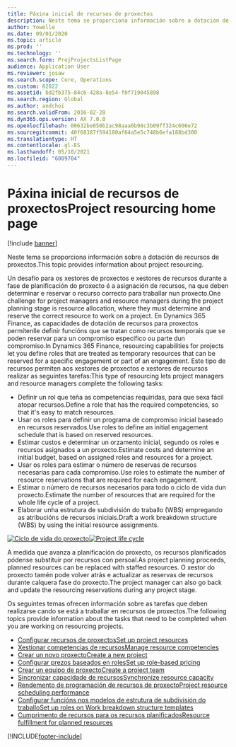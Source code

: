 ```yaml
---
title: Páxina inicial de recursos de proxectos
description: Neste tema se proporciona información sobre a dotación de recursos de proxectos.
author: Yowelle
ms.date: 09/01/2020
ms.topic: article
ms.prod: ''
ms.technology: ''
ms.search.form: ProjProjectsListPage
audience: Application User
ms.reviewer: josaw
ms.search.scope: Core, Operations
ms.custom: 82022
ms.assetid: bd2fb375-84c6-428a-8e54-f0f719045898
ms.search.region: Global
ms.author: andchoi
ms.search.validFrom: 2016-02-28
ms.dyn365.ops.version: AX 7.0.0
ms.openlocfilehash: 00632be050b2ac98aaa6b98c3b09ff324c606e72
ms.sourcegitcommit: 40f68387f594180af64a5e5c748b6efa188bd300
ms.translationtype: HT
ms.contentlocale: gl-ES
ms.lasthandoff: 05/10/2021
ms.locfileid: "6009704"
---
```

# <a name="project-resourcing-home-page"></a><span data-ttu-id="878c9-103">Páxina inicial de recursos de proxectos</span><span class="sxs-lookup"><span data-stu-id="878c9-103">Project resourcing home page</span></span>

[!include [banner](../includes/banner.md)]

<span data-ttu-id="878c9-104">Neste tema se proporciona información sobre a dotación de recursos de proxectos.</span><span class="sxs-lookup"><span data-stu-id="878c9-104">This topic provides information about project resourcing.</span></span>

<span data-ttu-id="878c9-105">Un desafío para os xestores de proxectos e xestores de recursos durante a fase de planificación do proxecto é a asignación de recursos, na que deben determinar e reservar o recurso correcto para traballar nun proxecto.</span><span class="sxs-lookup"><span data-stu-id="878c9-105">One challenge for project managers and resource managers during the project planning stage is resource allocation, where they must determine and reserve the correct resource to work on a project.</span></span> <span data-ttu-id="878c9-106">En Dynamics 365 Finance, as capacidades de dotación de recursos para proxectos permítenlle definir funcións que se tratan como recursos temporais que se poden reservar para un compromiso específico ou parte dun compromiso.</span><span class="sxs-lookup"><span data-stu-id="878c9-106">In Dynamics 365 Finance, resourcing capabilities for projects let you define roles that are treated as temporary resources that can be reserved for a specific engagement or part of an engagement.</span></span> <span data-ttu-id="878c9-107">Este tipo de recursos permiten aos xestores de proxectos e xestores de recursos realizar as seguintes tarefas:</span><span class="sxs-lookup"><span data-stu-id="878c9-107">This type of resourcing lets project managers and resource managers complete the following tasks:</span></span>

- <span data-ttu-id="878c9-108">Definir un rol que teña as competencias requiridas, para que sexa fácil atopar recursos.</span><span class="sxs-lookup"><span data-stu-id="878c9-108">Define a role that has the required competencies, so that it's easy to match resources.</span></span>
- <span data-ttu-id="878c9-109">Usar os roles para definir un programa de compromiso inicial baseado en recursos reservados.</span><span class="sxs-lookup"><span data-stu-id="878c9-109">Use roles to define an initial engagement schedule that is based on reserved resources.</span></span>
- <span data-ttu-id="878c9-110">Estimar custos e determinar un orzamento inicial, segundo os roles e recursos asignados a un proxecto.</span><span class="sxs-lookup"><span data-stu-id="878c9-110">Estimate costs and determine an initial budget, based on assigned roles and resources for a project.</span></span>
- <span data-ttu-id="878c9-111">Usar os roles para estimar o número de reservas de recursos necesarias para cada compromiso.</span><span class="sxs-lookup"><span data-stu-id="878c9-111">Use roles to estimate the number of resource reservations that are required for each engagement.</span></span>
- <span data-ttu-id="878c9-112">Estimar o número de recursos necesarios para todo o ciclo de vida dun proxecto.</span><span class="sxs-lookup"><span data-stu-id="878c9-112">Estimate the number of resources that are required for the whole life cycle of a project.</span></span>
- <span data-ttu-id="878c9-113">Elaborar unha estrutura de subdivisión do traballo (WBS) empregando as atribucións de recursos iniciais.</span><span class="sxs-lookup"><span data-stu-id="878c9-113">Draft a work breakdown structure (WBS) by using the initial resource assignments.</span></span>

<span data-ttu-id="878c9-114">[![Ciclo de vida do proxecto](./media/projectresourcing02-1024x812.jpg)](./media/projectresourcing02.jpg)</span><span class="sxs-lookup"><span data-stu-id="878c9-114">[![Project life cycle](./media/projectresourcing02-1024x812.jpg)](./media/projectresourcing02.jpg)</span></span>

<span data-ttu-id="878c9-115">A medida que avanza a planificación do proxecto, os recursos planificados pódense substituír por recursos con persoal.</span><span class="sxs-lookup"><span data-stu-id="878c9-115">As project planning proceeds, planned resources can be replaced with staffed resources.</span></span> <span data-ttu-id="878c9-116">O xestor do proxecto tamén pode volver atrás e actualizar as reservas de recursos durante calquera fase do proxecto.</span><span class="sxs-lookup"><span data-stu-id="878c9-116">The project manager can also go back and update the resourcing reservations during any project stage.</span></span>

<span data-ttu-id="878c9-117">Os seguintes temas ofrecen información sobre as tarefas que deben realizarse cando se está a traballar en recursos de proxectos.</span><span class="sxs-lookup"><span data-stu-id="878c9-117">The following topics provide information about the tasks that need to be completed when you are working on resourcing projects.</span></span>

- [<span data-ttu-id="878c9-118">Configurar recursos de proxectos</span><span class="sxs-lookup"><span data-stu-id="878c9-118">Set up project resources</span></span>](set-up-project-resources.md)
- [<span data-ttu-id="878c9-119">Xestionar competencias de recursos</span><span class="sxs-lookup"><span data-stu-id="878c9-119">Manage resource competencies</span></span>](manage-resource-competencies.md)
- [<span data-ttu-id="878c9-120">Crear un novo proxecto</span><span class="sxs-lookup"><span data-stu-id="878c9-120">Create a new project</span></span>](create-new-project.md)
- [<span data-ttu-id="878c9-121">Configurar prezos baseados en roles</span><span class="sxs-lookup"><span data-stu-id="878c9-121">Set up role-based pricing</span></span>](set-up-role-based-pricing.md)
- [<span data-ttu-id="878c9-122">Crear un equipo de proxecto</span><span class="sxs-lookup"><span data-stu-id="878c9-122">Create a project team</span></span>](create-project-team.md)
- [<span data-ttu-id="878c9-123">Sincronizar capacidade de recursos</span><span class="sxs-lookup"><span data-stu-id="878c9-123">Synchronize resource capacity</span></span>](synchronize-resource-capacity.md)
- [<span data-ttu-id="878c9-124">Rendemento de programación de recursos de proxecto</span><span class="sxs-lookup"><span data-stu-id="878c9-124">Project resource scheduling performance</span></span>](project-scheduling-performance.md)
- [<span data-ttu-id="878c9-125">Configurar funcións nos modelos de estrutura de subdivisión do traballo</span><span class="sxs-lookup"><span data-stu-id="878c9-125">Set up roles on Work breakdown structure templates</span></span>](set-up-roles-wbs-template.md)
- [<span data-ttu-id="878c9-126">Cumprimento de recursos para os recursos planificados</span><span class="sxs-lookup"><span data-stu-id="878c9-126">Resource fulfillment for planned resources</span></span>](resource-fulfillment-planned-resources.md)


[!INCLUDE[footer-include](../includes/footer-banner.md)]